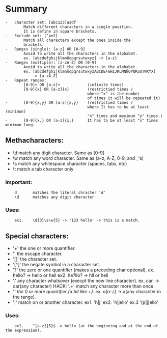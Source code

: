 # Summary

    -   Character set: [abc123]asdf
            Match different characters in a single position.
            It is define in square brackets.
    -   Exclude set: [^pe2]
            Match all characters except the ones inside the
            brackets.
    -   Ranges (single): [a-z] OR [0-9]
            Avoid to write all the characters in the alphabet.
            ex. [abcdefghijklmnñopqrsutwxyz] -> [a-z]
    -   Ranges (multiple): [a-zA-Z] OR [0-9]
            Avoid to write all the characters in the alphabet.
            ex. [abcdefghijklmnñopqrsutwxyzABCDEFGHIJKLMNÑOPQRSUTWXYX] 
                -> [a-zA-Z]
    -   Repeat ranges: 
            [0-9]+ OR [a-z]+            (infinite times)
            [0-9]{x} OR [a-z]{x}        (restrictied times / 
                                        where "x" is the number 
                                        of times it will be repeated it)
    -       [0-9]{x,y} OR [a-z]{x,y}    (restrictied times / 
                                        where It has to be at least (minimun) 
                                        "x" times and maximun "y" times.)
    -       [0-9]{x,} OR [a-z]{x,}      It has to be at least "x" times minimun long.

## Methacharacters:

-   \d      match any digit character. Same as [0-9]
-   \w      match any word character. Same as (a-z, A-Z, 0-9, and _'s)
-   \s      match any whitespace character (spaces, tabs, etc)
-   \t      match a tab character only
### Important:
        d       matches the literal chracter 'd'
        \d      matches any digit character   

### Uses:

        ex1.    \d{3}\s\w{5} -> '123 hello' -> this is a match.

## Special characters:

-   '+'     the one or more quantifier.
-   '\'     the escape character.
-   '[]'    the character set.
-   '[^]'   the negate symbol in a character set.
-   '?'     the zero or one quantifier (makes a preceding char optional).   ex. hello? -> hello or hell ex2. he?llo? -> hll or hell 
-   '.'     any character whatsover (execpt the new line character).        ex. car. -> car(any character) HACK: '.+' match any character more than once.
-   '*'     the 0 or more quantifier (a bit like +).                        ex. a[a-z]* -> a(any character in the range).
-   '|'     match on or another character.                                  ex1. 'h|j' ex2. 'h|jello' ex.3 '(p|j)ello'

### Uses:

        ex1.    ^[a-z]{5}$ -> hello (at the beginning and at the end of the expression).